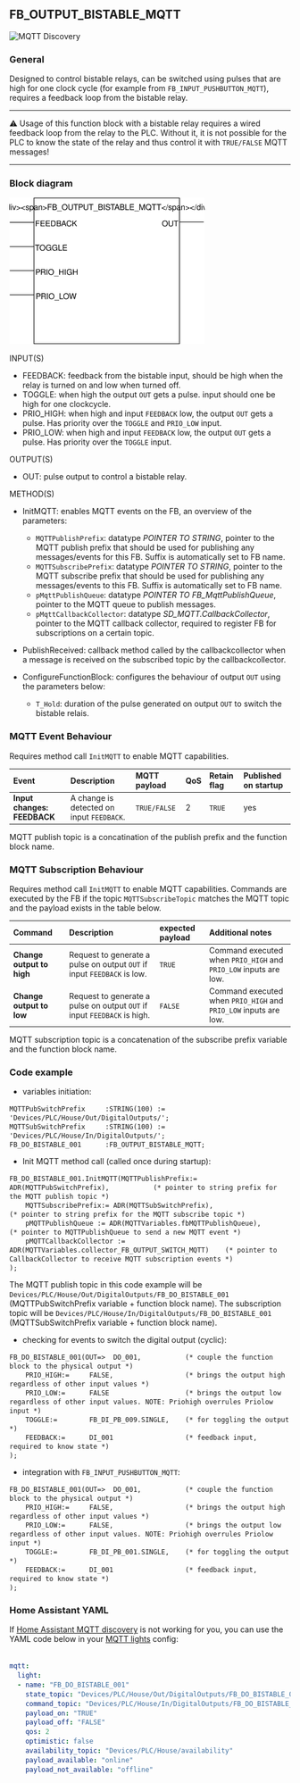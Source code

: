 ## FB_OUTPUT_BISTABLE_MQTT
![MQTT Discovery](https://img.shields.io/badge/MQTT%20Discovery-brightgreen)

### **General**
Designed to control bistable relays, can be switched using pulses that are high for one clock cycle (for example from `FB_INPUT_PUSHBUTTON_MQTT`), requires a feedback loop from the bistable relay.

----------------------------

:warning: Usage of this function block with a bistable relay requires a wired feedback loop from the relay to the PLC. Without it, it is not possible for the PLC to know the state of the relay and thus control it with `TRUE/FALSE` MQTT messages!

----------------------------

### **Block diagram**

<img src="../_img/FB_OUTPUT_BISTABLE_MQTT.svg" width="350">

INPUT(S)
- FEEDBACK: feedback from the bistable input, should be high when the relay is turned on and low when turned off.
- TOGGLE: when high the output `OUT` gets a pulse. input should one be high for one clockcycle.
- PRIO_HIGH: when high and input `FEEDBACK` low, the output `OUT` gets a pulse. Has priority over the `TOGGLE` and `PRIO_LOW` input.
- PRIO_LOW: when high and input `FEEDBACK` low, the output `OUT` gets a pulse. Has priority over the `TOGGLE` input.

OUTPUT(S)
- OUT: pulse output to control a bistable relay. 

METHOD(S)
- InitMQTT: enables MQTT events on the FB, an overview of the parameters:
    - `MQTTPublishPrefix`: datatype *POINTER TO STRING*, pointer to the MQTT publish prefix that should be used for publishing any messages/events for this FB. Suffix is automatically set to FB name. 
    - `MQTTSubscribePrefix`: datatype *POINTER TO STRING*, pointer to the MQTT subscribe prefix that should be used for publishing any messages/events to this FB. Suffix is automatically set to FB name. 
    - `pMqttPublishQueue`: datatype *POINTER TO FB_MqttPublishQueue*, pointer to the MQTT queue to publish messages.
    - `pMqttCallbackCollector`: datatype *SD_MQTT.CallbackCollector*, pointer to the MQTT callback collector, required to register FB for subscriptions on a certain topic.
    
- PublishReceived: callback method called by the callbackcollector when a message is received on the subscribed topic by the callbackcollector.

- ConfigureFunctionBlock: configures the behaviour of output `OUT` using the parameters below:
    - `T_Hold`: duration of the pulse generated on output `OUT` to switch the bistable relais.

### **MQTT Event Behaviour**
Requires method call `InitMQTT` to enable MQTT capabilities.

| Event | Description | MQTT payload | QoS | Retain flag | Published on startup |
|:-------------|:------------------|:------------------|:------------------|:--------------------------|:--------------------------|
| **Input changes: FEEDBACK**   | A change is detected on input `FEEDBACK`. | `TRUE/FALSE` | 2 | `TRUE` | yes

MQTT publish topic is a concatination of the publish prefix and the function block name. 

### **MQTT Subscription Behaviour**
Requires method call `InitMQTT` to enable MQTT capabilities.
Commands are executed by the FB if the topic `MQTTSubscribeTopic` matches the MQTT topic and the payload exists in the table below.

| Command | Description | expected payload | Additional notes | 
|:-------------|:------------------|:------------------|:------------------|
| **Change output to high** | Request to generate a pulse on output `OUT` if input `FEEDBACK` is low. | `TRUE` | Command executed when `PRIO_HIGH` and `PRIO_LOW` inputs are low.
| **Change output to low** | Request to generate a pulse on output `OUT` if input `FEEDBACK` is high. | `FALSE` | Command executed when `PRIO_HIGH` and `PRIO_LOW` inputs are low.

MQTT subscription topic is a concatenation of the subscribe prefix variable and the function block name. 

### **Code example**

- variables initiation:
```
MQTTPubSwitchPrefix     :STRING(100) := 'Devices/PLC/House/Out/DigitalOutputs/';
MQTTSubSwitchPrefix     :STRING(100) := 'Devices/PLC/House/In/DigitalOutputs/';
FB_DO_BISTABLE_001      :FB_OUTPUT_BISTABLE_MQTT;
```

- Init MQTT method call (called once during startup):
```
FB_DO_BISTABLE_001.InitMQTT(MQTTPublishPrefix:= ADR(MQTTPubSwitchPrefix),           (* pointer to string prefix for the MQTT publish topic *)
    MQTTSubscribePrefix:= ADR(MQTTSubSwitchPrefix),                                 (* pointer to string prefix for the MQTT subscribe topic *)
    pMQTTPublishQueue := ADR(MQTTVariables.fbMQTTPublishQueue),                     (* pointer to MQTTPublishQueue to send a new MQTT event *)
    pMQTTCallbackCollector := ADR(MQTTVariables.collector_FB_OUTPUT_SWITCH_MQTT)    (* pointer to CallbackCollector to receive MQTT subscription events *)
);
```
The MQTT publish topic in this code example will be `Devices/PLC/House/Out/DigitalOutputs/FB_DO_BISTABLE_001` (MQTTPubSwitchPrefix variable + function block name). The subscription topic will be `Devices/PLC/House/In/DigitalOutputs/FB_DO_BISTABLE_001` (MQTTSubSwitchPrefix variable + function block name).


- checking for events to switch the digital output (cyclic):
```
FB_DO_BISTABLE_001(OUT=>  DO_001,           (* couple the function block to the physical output *)
    PRIO_HIGH:=     FALSE,                  (* brings the output high regardless of other input values *)
    PRIO_LOW:=      FALSE                   (* brings the output low regardless of other input values. NOTE: Priohigh overrules Priolow input *)
    TOGGLE:=        FB_DI_PB_009.SINGLE,    (* for toggling the output *)	
    FEEDBACK:=      DI_001                  (* feedback input, required to know state *)	
);
```

- integration with `FB_INPUT_PUSHBUTTON_MQTT`:
```
FB_DO_BISTABLE_001(OUT=>  DO_001,           (* couple the function block to the physical output *)
    PRIO_HIGH:=     FALSE,                  (* brings the output high regardless of other input values *)
    PRIO_LOW:=      FALSE,                  (* brings the output low regardless of other input values. NOTE: Priohigh overrules Priolow input *)
    TOGGLE:=        FB_DI_PB_001.SINGLE,    (* for toggling the output *)	
    FEEDBACK:=      DI_001                  (* feedback input, required to know state *)	
);
```

### **Home Assistant YAML**
If [Home Assistant MQTT discovery](../AdditionalFunctionality/MQTT_Discovery.md) is not working for you, you can use the YAML code below in your [MQTT lights](https://www.home-assistant.io/components/light.mqtt/) config:

```YAML

mqtt:
  light:
  - name: "FB_DO_BISTABLE_001"
    state_topic: "Devices/PLC/House/Out/DigitalOutputs/FB_DO_BISTABLE_001"
    command_topic: "Devices/PLC/House/In/DigitalOutputs/FB_DO_BISTABLE_001"
    payload_on: "TRUE"
    payload_off: "FALSE"
    qos: 2
    optimistic: false
    availability_topic: "Devices/PLC/House/availability"
    payload_available: "online"
    payload_not_available: "offline"
```